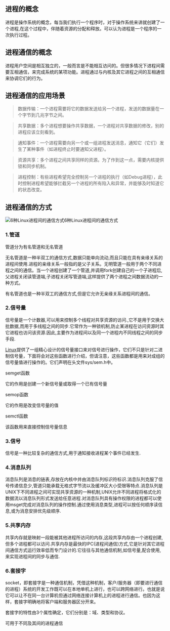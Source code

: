 ## **进程的概念**

进程是操作系统的概念，每当我们执行一个程序时，对于操作系统来讲就创建了一个进程,在这个过程中，伴随着资源的分配和释放。可以认为进程是一个程序的一次执行过程。

## **进程通信的概念**

进程用户空间是相互独立的，一般而言是不能相互访问的。但很多情况下进程间需要互相通信，来完成系统的某项功能。进程通过与内核及其它进程之间的互相通信来协调它们的行为。

## **进程通信的应用场景**

> 数据传输：一个进程需要将它的数据发送给另一个进程，发送的数据量在一个字节到几兆字节之间。

> 共享数据：多个进程想要操作共享数据，一个进程对共享数据的修改，别的进程应该立刻看到。

> 通知事件：一个进程需要向另一个或一组进程发送消息，通知它（它们）发生了某种事件（如进程终止时要通知父进程）。

> 资源共享：多个进程之间共享同样的资源。为了作到这一点，需要内核提供锁和同步机制。

> 进程控制：有些进程希望完全控制另一个进程的执行（如Debug进程），此时控制进程希望能够拦截另一个进程的所有陷入和异常，并能够及时知道它的状态改变。

## **进程通信的方式**

![6种Linux进程间的通信方式6种Linux进程间的通信方式](https://www.linuxprobe.com/wp-content/uploads/2018/04/timg-4.jpg)

### **1.管道**

管道分为有名管道和无名管道

无名管道是一种半双工的通信方式,数据只能单向流动,而且只能在具有亲缘关系的进程间使用.进程的亲缘关系一般指的是父子关系。无明管道一般用于两个不同进程之间的通信。当一个进程创建了一个管道,并调用fork创建自己的一个子进程后,父进程关闭读管道端,子进程关闭写管道端,这样提供了两个进程之间数据流动的一种方式。

有名管道也是一种半双工的通信方式,但是它允许无亲缘关系进程间的通信。

### **2.信号量**

信号量是一个计数器,可以用来控制多个线程对共享资源的访问.,它不是用于交换大批数据,而用于多线程之间的同步.它常作为一种锁机制,防止某进程在访问资源时其它进程也访问该资源.因此,主要作为进程间以及同一个进程内不同线程之间的同步手段.

[Linux](https://www.linuxprobe.com/)提供了一组精心设计的信号量接口来对信号进行操作，它们不只是针对二进制信号量，下面将会对这些函数进行介绍，但请注意，这些函数都是用来对成组的信号量值进行操作的。它们声明在头文件sys/sem.h中。

semget函数

它的作用是创建一个新信号量或取得一个已有信号量

semop函数

它的作用是改变信号量的值

semctl函数

该函数用来直接控制信号量信息

### **3.信号**

信号是一种比较复杂的通信方式,用于通知接收进程某个事件已经发生.

### **4.消息队列**

消息队列是消息的链表,存放在内核中并由消息队列标识符标识.消息队列克服了信号传递信息少,管道只能承载无格式字节流以及缓冲区大小受限等特点.消息队列是UNIX下不同进程之间可实现共享资源的一种机制,UNIX允许不同进程将格式化的数据流以消息队列形式发送给任意进程.对消息队列具有操作权限的进程都可以使用msget完成对消息队列的操作控制.通过使用消息类型,进程可以按任何顺序读信息,或为消息安排优先级顺序.

### **5.共享内存**

共享内存就是映射一段能被其他进程所访问的内存,这段共享内存由一个进程创建,但多个进程都可以访问.共享内存是最快的IPC(进程间通信)方式,它是针对其它进程间通信方式运行效率低而专门设计的.它往往与其他通信机制,如信号量,配合使用,来实现进程间的同步与通信.

### **6.套接字**

socket，即套接字是一种通信机制，凭借这种机制，客户/服务器（即要进行通信的进程）系统的开发工作既可以在本地单机上进行，也可以跨网络进行。也就是说它可以让不在同一台计算机但通过网络连接计算机上的进程进行通信。也因为这样，套接字明确地将客户端和服务器区分开来。

套接字的特性由3个属性确定，它们分别是：域、类型和协议。

可用于不同及其间的进程通信